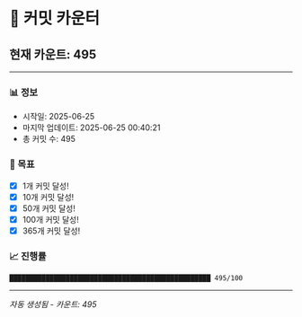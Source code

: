 # 🔢 커밋 카운터

## 현재 카운트: 495

---

### 📊 정보
- 시작일: 2025-06-25
- 마지막 업데이트: 2025-06-25 00:40:21
- 총 커밋 수: 495

### 🎯 목표
- [x] 1개 커밋 달성!
- [x] 10개 커밋 달성!
- [x] 50개 커밋 달성!
- [x] 100개 커밋 달성!
- [x] 365개 커밋 달성!

### 📈 진행률
```
██████████████████████████████████████████████████ 495/100
```

---
*자동 생성됨 - 카운트: 495*
